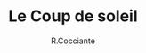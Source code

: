 ---
layout: post
title: Le Coup de soleil
author: R.Cocciante
language: "Français"
image:
  artist: r-cocciante.png
---